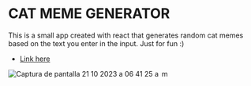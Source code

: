 # CAT MEME GENERATOR

This is a small app created with react that generates random cat memes based on the text you enter in the input. Just for fun :)

- [Link here](https://cat-meme-generator.vercel.app/)

![Captura de pantalla 21 10 2023 a 06 41 25 a  m](https://github.com/carlosazeta/cat-meme-generator/assets/78436847/c955f172-2c7c-4050-bfc4-fc5c187aaf89)
